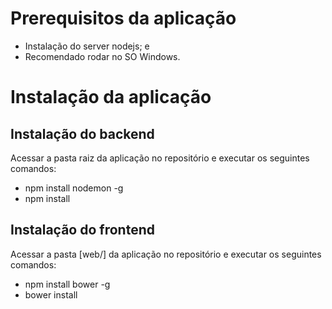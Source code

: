 # Prerequisitos da aplicação
- Instalação do server nodejs; e
- Recomendado rodar no SO Windows.

# Instalação da aplicação

## Instalação do backend
Acessar a pasta raiz da aplicação no repositório e executar os seguintes comandos:
- npm install nodemon -g
- npm install

## Instalação do frontend
Acessar a pasta [web/] da aplicação no repositório e executar os seguintes comandos:
- npm install bower -g
- bower install
